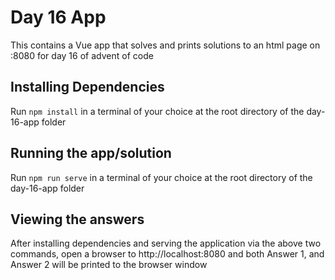 # Day 16 App

This contains a Vue app that solves and prints solutions to an html page on :8080 for day 16 of advent of code

## Installing Dependencies

Run `npm install` in a terminal of your choice at the root directory of the day-16-app folder

## Running the app/solution

Run `npm run serve` in a terminal of your choice at the root directory of the day-16-app folder

## Viewing the answers

After installing dependencies and serving the application via the above two commands, open a browser to http://localhost:8080 and both Answer 1, and Answer 2 will be printed to the browser window
